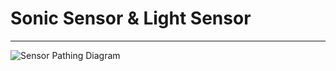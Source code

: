 
# Sonic Sensor & Light Sensor


---

![Sensor Pathing Diagram](./Robotics_Sonic_&_Sound_Sensor_pathing_Think_Map.png.png)
